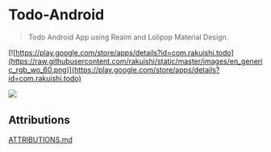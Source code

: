 # Todo-Android

> Todo Android App using Realm and Lolipop Material Design.

[![https://play.google.com/store/apps/details?id=com.rakuishi.todo](https://raw.githubusercontent.com/rakuishi/static/master/images/en_generic_rgb_wo_60.png)](https://play.google.com/store/apps/details?id=com.rakuishi.todo)

![](https://raw.githubusercontent.com/rakuishi/Todo-Android/master/todo.png)

## Attributions

[ATTRIBUTIONS.md](https://github.com/rakuishi/Todo-Android/blob/master/ATTRIBUTIONS.md)
